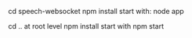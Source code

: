 


cd speech-websocket
npm install
start with: 
node app



cd .. at root level
npm install
start with
npm start